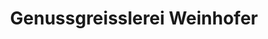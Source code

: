 ---
title: "Genussgreisslerei Weinhofer"
url: /fuerstenfeld/genussgreisslerei-weinhofer/
shop: Lebensmittel
---